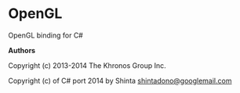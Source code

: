 OpenGL
======

OpenGL binding for C#

**Authors**

Copyright (c) 2013-2014 The Khronos Group Inc.

Copyright (c) of C# port 2014 by Shinta <shintadono@googlemail.com>
